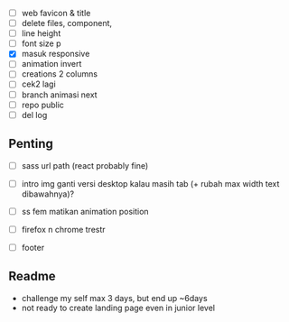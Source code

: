 - [ ] web favicon & title
- [ ] delete files, component, 
- [ ] line height
- [ ] font size p
- [x] masuk responsive
- [ ] animation invert
- [ ] creations 2 columns
- [ ] cek2 lagi
- [ ] branch animasi next
- [ ] repo public
- [ ] del log

## Penting
- [ ] sass url path (react probably fine)
- [ ] intro img ganti versi desktop kalau masih tab (+ rubah max width text dibawahnya)?
- [ ] ss fem matikan animation position
- [ ] firefox n chrome trestr
- [ ] footer


## Readme
- challenge my self max 3 days, but end up ~6days
- not ready to create landing page even in junior level